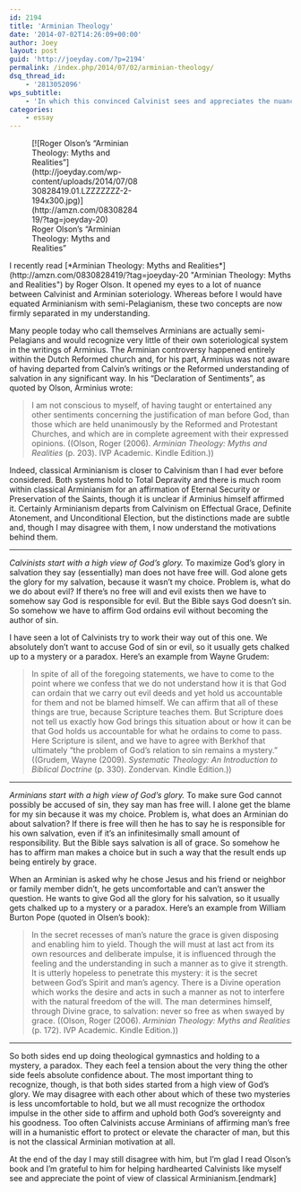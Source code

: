 ```yaml
---
id: 2194
title: 'Arminian Theology'
date: '2014-07-02T14:26:09+00:00'
author: Joey
layout: post
guid: 'http://joeyday.com/?p=2194'
permalink: /index.php/2014/07/02/arminian-theology/
dsq_thread_id:
    - '2813052096'
wps_subtitle:
    - 'In which this convinced Calvinist sees and appreciates the nuances of classical Arminianism'
categories:
    - essay
---
```


<figure aria-describedby="caption-attachment-2195" class="wp-caption alignleft" id="attachment_2195" style="width: 194px">[![Roger Olson’s “Arminian Theology: Myths and Realities”](http://joeyday.com/wp-content/uploads/2014/07/0830828419.01.LZZZZZZZ-2-194x300.jpg)](http://amzn.com/0830828419/?tag=joeyday-20)<figcaption class="wp-caption-text" id="caption-attachment-2195">Roger Olson’s “Arminian Theology: Myths and Realities”</figcaption></figure> I recently read [*Arminian Theology: Myths and Realities*](http://amzn.com/0830828419/?tag=joeyday-20 "Arminian Theology: Myths and Realities") by Roger Olson. It opened my eyes to a lot of nuance between Calvinist and Arminian soteriology. Whereas before I would have equated Arminianism with semi-Pelagianism, these two concepts are now firmly separated in my understanding.

Many people today who call themselves Arminians are actually semi-Pelagians and would recognize very little of their own soteriological system in the writings of Arminius. The Arminian controversy happened entirely within the Dutch Reformed church and, for his part, Arminius was not aware of having departed from Calvin’s writings or the Reformed understanding of salvation in any significant way. In his “Declaration of Sentiments”, as quoted by Olson, Arminius wrote:

> I am not conscious to myself, of having taught or entertained any other sentiments concerning the justification of man before God, than those which are held unanimously by the Reformed and Protestant Churches, and which are in complete agreement with their expressed opinions. ((Olson, Roger (2006). *Arminian Theology: Myths and Realities* (p. 203). IVP Academic. Kindle Edition.))

Indeed, classical Arminianism is closer to Calvinism than I had ever before considered. Both systems hold to Total Depravity and there is much room within classical Arminianism for an affirmation of Eternal Security or Preservation of the Saints, though it is unclear if Arminius himself affirmed it. Certainly Arminianism departs from Calvinism on Effectual Grace, Definite Atonement, and Unconditional Election, but the distinctions made are subtle and, though I may disagree with them, I now understand the motivations behind them.

- - - - - -

*Calvinists start with a high view of God’s glory.* To maximize God’s glory in salvation they say (essentially) man does not have free will. God alone gets the glory for my salvation, because it wasn’t my choice. Problem is, what do we do about evil? If there’s no free will and evil exists then we have to somehow say God is responsible for evil. But the Bible says God doesn’t sin. So somehow we have to affirm God ordains evil without becoming the author of sin.

I have seen a lot of Calvinists try to work their way out of this one. We absolutely don’t want to accuse God of sin or evil, so it usually gets chalked up to a mystery or a paradox. Here’s an example from Wayne Grudem:

> In spite of all of the foregoing statements, we have to come to the point where we confess that we do not understand how it is that God can ordain that we carry out evil deeds and yet hold us accountable for them and not be blamed himself. We can affirm that all of these things are true, because Scripture teaches them. But Scripture does not tell us exactly how God brings this situation about or how it can be that God holds us accountable for what he ordains to come to pass. Here Scripture is silent, and we have to agree with Berkhof that ultimately “the problem of God’s relation to sin remains a mystery.” ((Grudem, Wayne (2009). *Systematic Theology: An Introduction to Biblical Doctrine* (p. 330). Zondervan. Kindle Edition.))

- - - - - -

*Arminians start with a high view of God’s glory.* To make sure God cannot possibly be accused of sin, they say man has free will. I alone get the blame for my sin because it was my choice. Problem is, what does an Arminian do about salvation? If there is free will then he has to say he is responsible for his own salvation, even if it’s an infinitesimally small amount of responsibility. But the Bible says salvation is all of grace. So somehow he has to affirm man makes a choice but in such a way that the result ends up being entirely by grace.

When an Arminian is asked why he chose Jesus and his friend or neighbor or family member didn’t, he gets uncomfortable and can’t answer the question. He wants to give God all the glory for his salvation, so it usually gets chalked up to a mystery or a paradox. Here’s an example from William Burton Pope (quoted in Olsen’s book):

> In the secret recesses of man’s nature the grace is given disposing and enabling him to yield. Though the will must at last act from its own resources and deliberate impulse, it is influenced through the feeling and the understanding in such a manner as to give it strength. It is utterly hopeless to penetrate this mystery: it is the secret between God’s Spirit and man’s agency. There is a Divine operation which works the desire and acts in such a manner as not to interfere with the natural freedom of the will. The man determines himself, through Divine grace, to salvation: never so free as when swayed by grace. ((Olson, Roger (2006). *Arminian Theology: Myths and Realities* (p. 172). IVP Academic. Kindle Edition.))

- - - - - -

So both sides end up doing theological gymnastics and holding to a mystery, a paradox. They each feel a tension about the very thing the other side feels absolute confidence about. The most important thing to recognize, though, is that both sides started from a high view of God’s glory. We may disagree with each other about which of these two mysteries is less uncomfortable to hold, but we all must recognize the orthodox impulse in the other side to affirm and uphold both God’s sovereignty and his goodness. Too often Calvinists accuse Arminians of affirming man’s free will in a humanistic effort to protect or elevate the character of man, but this is not the classical Arminian motivation at all.

At the end of the day I may still disagree with him, but I’m glad I read Olson’s book and I’m grateful to him for helping hardhearted Calvinists like myself see and appreciate the point of view of classical Arminianism.\[endmark\]